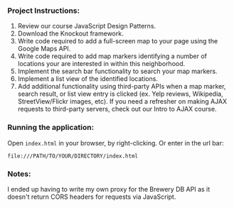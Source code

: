 ### Project Instructions:

1. Review our course JavaScript Design Patterns.
2. Download the Knockout framework.
3. Write code required to add a full-screen map to your page using the Google Maps API.
4. Write code required to add map markers identifying a number of locations your are interested in within this neighborhood.
5. Implement the search bar functionality to search your map markers.
6. Implement a list view of the identified locations.
7. Add additional functionality using third-party APIs when a map marker, search result, or list view entry is clicked (ex. Yelp reviews, Wikipedia, StreetView/Flickr images, etc). If you need a refresher on making AJAX requests to third-party servers, check out our Intro to AJAX course.

### Running the application:

Open `index.html` in your browser, by right-clicking. Or enter in the url bar:

`file:///PATH/TO/YOUR/DIRECTORY/index.html`

### Notes:

I ended up having to write my own proxy for the Brewery DB API as it doesn't return CORS headers for requests via JavaScript.
